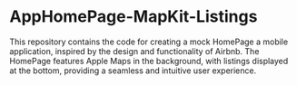 # AppHomePage-MapKit-Listings
This repository contains the code for creating a mock HomePage a mobile application, inspired by the design and functionality of Airbnb. The HomePage features Apple Maps in the background, with listings displayed at the bottom, providing a seamless and intuitive user experience.
